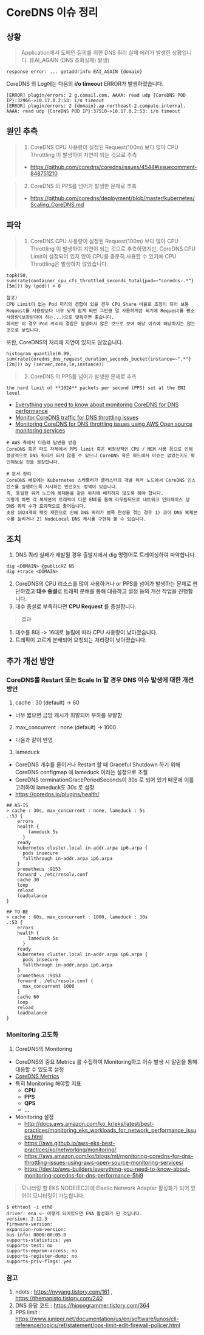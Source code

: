 # CoreDNS 이슈 정리

## 상황

> Application에서 도메인 질의를 위한 DNS 쿼리 실패 에러가 발생한 상황입니다. (EAI_AGAIN (DNS 조회실패) 발생)

```
response error: ... getaddrinfo EAI_AGAIN {domain}
```

CoreDNS 의 Log에는 다음의 **i/o timeout** ERROR가 발생하였습니다.

```
[ERROR] plugin/errors: 2 g.comail.com. AAAA: read udp {CoreDNS POD IP}:32966->10.17.0.2:53: i/o timeout
[ERROR] plugin/errors: 2 {domain}.ap-northeast-2.compute.internal. AAAA: read udp {CoreDNS POD IP}:37510->10.17.0.2:53: i/o timeout
```

## 원인 추측

> 1. CoreDNS CPU 사용량이 설정된 Request(100m) 보다 많아 CPU Throttling 이 발생하여 지연이 되는 것으로 추측
>
> - https://github.com/coredns/coredns/issues/4544#issuecomment-848751210

> 2. CoreDNS 의 PPS를 넘어가 발생한 문제로 추측
>
> - https://github.com/coredns/deployment/blob/master/kubernetes/Scaling_CoreDNS.md

## 파악

> 1. CoreDNS CPU 사용량이 설정된 Request(100m) 보다 많아 CPU Throttling 이 발생하여 지연이 되는 것으로 추측하였지만, CoreDNS CPU Limit이 설정되어 있지 않아 CPU를 충분히 사용할 수 있기에 CPU Throttling은 발생하지 않았습니다.

```
topk(50, sum(rate(container_cpu_cfs_throttled_seconds_total{pod=~"coredns-.*"}[5m])) by (pod)) > 0
```

```
참고)
CPU Limit이 없는 Pod 끼리의 경합이 있을 경우 CPU Share 비율로 조정이 되어 보통 Request를 사용량보다 너무 낮게 잡게 되면 그만큼 덜 사용하게끔 되기에 Request를 평소 사용량(보장받아야 하는...)으로 맞춰주면 좋습니다.
하지만 이 경우 Pod 끼리의 경합은 발생하지 않은 것으로 보여 해당 이슈에 해당하지는 않는 것으로 보입니다.
```

또한, CoreDNS의 처리에 지연이 있지도 않았습니다.

```
histogram_quantile(0.99, sum(rate(coredns_dns_request_duration_seconds_bucket{instance=~".*"}[2m])) by (server,zone,le,instance))
```

> 2. CoreDNS 의 PPS를 넘어가 발생한 문제로 추측

```
the hard limit of **1024** packets per second (PPS) set at the ENI level
```

- [Everything you need to know about monitoring CoreDNS for DNS performance](https://dev.to/aws-builders/everything-you-need-to-know-about-monitoring-coredns-for-dns-performance-5hi9)
- [Monitor CoreDNS traffic for DNS throttling issues](https://aws.github.io/aws-eks-best-practices/ko/networking/monitoring/)
- [Monitoring CoreDNS for DNS throttling issues using AWS Open source monitoring services](https://aws.amazon.com/ko/blogs/mt/monitoring-coredns-for-dns-throttling-issues-using-aws-open-source-monitoring-services/)

```
# AWS 측에서 다음의 답변을 받음
CoreDNS 혹은 파드 자체에서 PPS limit 혹은 비정상적인 CPU / MEM 사용 등으로 인해 정상적으로 DNS 쿼리가 되지 않을 수 있으니 CoreDNS 혹은 파드에서 이슈는 없었는지도 확인해보실 것을 권장합니다.
```

```
# 문서 정리
CoreDNS 배포에는 Kubernetes 스케줄러가 클러스터의 개별 워커 노드에서 CoreDNS 인스턴스를 실행하도록 지시하는 반선호도 정책이 있습니다.
즉, 동일한 워커 노드에 복제본을 같은 위치에 배치하지 않도록 해야 합니다.
이렇게 하면 각 복제본의 트래픽이 다른 ENI를 통해 라우팅되므로 네트워크 인터페이스 당 DNS 쿼리 수가 효과적으로 줄어듭니다.
초당 1024개의 패킷 제한으로 인해 DNS 쿼리가 병목 현상을 겪는 경우 1) 코어 DNS 복제본 수를 늘리거나 2) NodeLocal DNS 캐시를 구현해 볼 수 있습니다.
```

## 조치

1. DNS 쿼리 실패가 재발될 경우 출발지에서 dig 명령어로 트레이싱하여 파악합니다.

```
dig <DOMAIN> @publicHZ NS
dig +trace <DOMAIN>
```

2. CoreDNS의 CPU 리소스를 많이 사용하거나 or PPS를 넘어가 발생하는 문제로 판단하였고 **대수 증설**로 트래픽 분배를 통해 대응하고 설정 등의 개선 작업을 진행합니다.
3. 대수 증설로 부족하다면 **CPU Request** 를 증설합니다.

> 결과

1. 대수를 8대 -> 16대로 늘림에 따라 CPU 사용량이 낮아졌습니다.
2. 트래픽이 고르게 분배되어 요청되는 처리량이 낮아졌습니다.

## 추가 개선 방안

### CoreDNS를 Restart 또는 Scale In 할 경우 DNS 이슈 발생에 대한 개선 방안

1. cache : 30 (default) -> 60

- 너무 짧으면 금방 캐시가 휘발되어 부하를 유발함

2. max_concurrent : none (default) -> 1000

- 다음과 같이 반영

3. lameduck

- CoreDNS 개수를 줄이거나 Restart 할 때 Graceful Shutdown 하기 위해 CoreDNS configmap 에 lameduck 이라는 설정으로 조절
- CoreDNS terminationGracePeriodSeconds이 30s 로 되어 있기 때문에 이를 고려하여 lameduck도 30s 로 설정
- https://coredns.io/plugins/health/

```
## AS-IS
> cache : 30s, max_concurrent : none, lameduck : 5s
.:53 {
    errors
    health {
        lameduck 5s
      }
    ready
    kubernetes cluster.local in-addr.arpa ip6.arpa {
      pods insecure
      fallthrough in-addr.arpa ip6.arpa
    }
    prometheus :9153
    forward . /etc/resolv.conf
    cache 30
    loop
    reload
    loadbalance
}

## TO-BE
> cache : 60s, max_concurrent : 1000, lameduck : 30s
.:53 {
    errors
    health {
        lameduck 5s
      }
    ready
    kubernetes cluster.local in-addr.arpa ip6.arpa {
      pods insecure
      fallthrough in-addr.arpa ip6.arpa
    }
    prometheus :9153
    forward . /etc/resolv.conf {
      max_concurrent 1000
    }
    cache 60
    loop
    reload
    loadbalance
}
```

### Monitoring 고도화

1. CoreDNS의 Monitoring

- CoreDNS의 중요 Metrics 를 수집하여 Monitoring하고 이슈 발생 시 알람을 통해 대응할 수 있도록 설정
- [CoreDNS Metrics](https://coredns.io/plugins/metrics/)
- 특히 Monitoring 해야할 지표
  - **CPU**
  - **PPS**
  - **QPS**
  - ...
- Monitoring 설정
  - http://docs.aws.amazon.com/ko_kr/eks/latest/best-practices/monitoring_eks_workloads_for_network_performance_issues.html
  - https://aws.github.io/aws-eks-best-practices/ko/networking/monitoring/
  - https://aws.amazon.com/ko/blogs/mt/monitoring-coredns-for-dns-throttling-issues-using-aws-open-source-monitoring-services/
  - https://dev.to/aws-builders/everything-you-need-to-know-about-monitoring-coredns-for-dns-performance-5hi9

> 모니터링 할 EKS NODE(EC2)에 Elastic Network Adapter 활성화가 되어 있어야 모니터링이 가능합니다.

```
$ ethtool -i eth0
driver: ena <- 이렇게 되어있으면 ENA 활성화가 된 것입니다.
version: 2.12.3
firmware-version:
expansion-rom-version:
bus-info: 0000:00:05.0
supports-statistics: yes
supports-test: no
supports-eeprom-access: no
supports-register-dump: no
supports-priv-flags: yes
```

### 참고

1. ndots : https://nyyang.tistory.com/161 , https://themapisto.tistory.com/240
2. DNS 응답 코드 : https://hippogrammer.tistory.com/364
3. PPS limit : https://www.juniper.net/documentation/us/en/software/junos/cli-reference/topics/ref/statement/pps-limit-edit-firewall-policer.html
